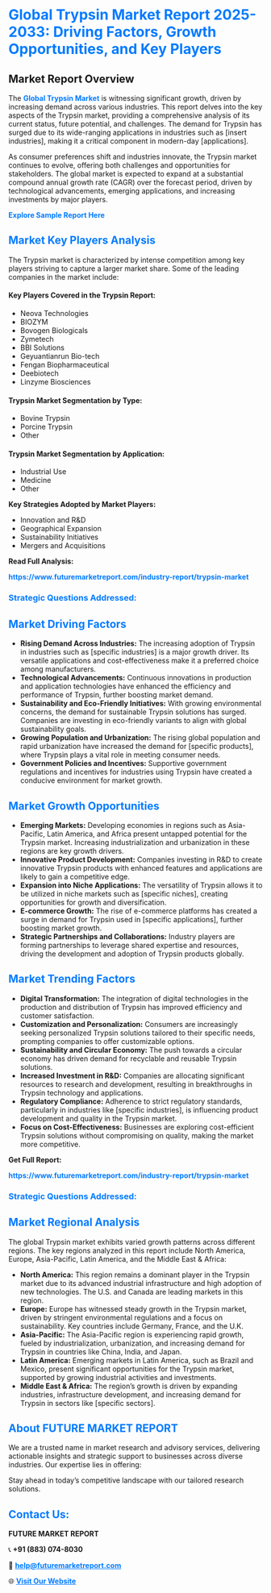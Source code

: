 <h1 style="color: #007BFF;">Global Trypsin Market Report 2025-2033: Driving Factors, Growth Opportunities, and Key Players</h1>

<section id="overview">
<h2>Market Report Overview</h2>
<p>The <a href="https://www.futuremarketreport.com/industry-report/trypsin-market" style="color: #007BFF; text-decoration: none;"><strong>Global Trypsin Market</strong></a> is witnessing significant growth, driven by increasing demand across various industries. This report delves into the key aspects of the Trypsin market, providing a comprehensive analysis of its current status, future potential, and challenges. The demand for Trypsin has surged due to its wide-ranging applications in industries such as [insert industries], making it a critical component in modern-day [applications].</p>
<p>As consumer preferences shift and industries innovate, the Trypsin market continues to evolve, offering both challenges and opportunities for stakeholders. The global market is expected to expand at a substantial compound annual growth rate (CAGR) over the forecast period, driven by technological advancements, emerging applications, and increasing investments by major players.</p>
</section>

<section id="overview">
<p><a href="https://www.futuremarketreport.com/request-sample/reportId=106985" style="color: #007BFF; text-decoration: none;"><strong>Explore Sample Report Here</strong></a></p>
</section>

<section id="key-players">
<h2 style="color: #007BFF;">Market Key Players Analysis</h2>
<p>The Trypsin market is characterized by intense competition among key players striving to capture a larger market share. Some of the leading companies in the market include:</p>
<h4>Key Players Covered in the Trypsin Report:</h4>
<ul><li>Neova Technologies</li><li>BIOZYM</li><li>Bovogen Biologicals</li><li>Zymetech</li><li>BBI Solutions</li><li>Geyuantianrun Bio-tech</li><li>Fengan Biopharmaceutical</li><li>Deebiotech</li><li>Linzyme Biosciences</li></ul>
<h4>Trypsin Market Segmentation by Type:</h4>
<ul><li>Bovine Trypsin</li><li>Porcine Trypsin</li><li>Other</li></ul>

<h4>Trypsin Market Segmentation by Application:</h4>
<ul><li>Industrial Use</li><li>Medicine</li><li>Other</li></ul>
<p><strong>Key Strategies Adopted by Market Players:</strong></p>
<ul>
<li>Innovation and R&D</li>
<li>Geographical Expansion</li>
<li>Sustainability Initiatives</li>
<li>Mergers and Acquisitions</li>
</ul>
</section>

<section>
<p><strong>Read Full Analysis: </strong></p><a href="https://www.futuremarketreport.com/industry-report/trypsin-market" style="color: #007BFF; text-decoration: none;"><strong>https://www.futuremarketreport.com/industry-report/trypsin-market</strong></a>
<h3 style="color: #007BFF;">Strategic Questions Addressed:</h3>
</section>

<section id="driving-factors">
<h2 style="color: #007BFF;">Market Driving Factors</h2>
<ul>
<li><strong>Rising Demand Across Industries:</strong> The increasing adoption of Trypsin in industries such as [specific industries] is a major growth driver. Its versatile applications and cost-effectiveness make it a preferred choice among manufacturers.</li>
<li><strong>Technological Advancements:</strong> Continuous innovations in production and application technologies have enhanced the efficiency and performance of Trypsin, further boosting market demand.</li>
<li><strong>Sustainability and Eco-Friendly Initiatives:</strong> With growing environmental concerns, the demand for sustainable Trypsin solutions has surged. Companies are investing in eco-friendly variants to align with global sustainability goals.</li>
<li><strong>Growing Population and Urbanization:</strong> The rising global population and rapid urbanization have increased the demand for [specific products], where Trypsin plays a vital role in meeting consumer needs.</li>
<li><strong>Government Policies and Incentives:</strong> Supportive government regulations and incentives for industries using Trypsin have created a conducive environment for market growth.</li>
</ul>
</section>

<section id="growth-opportunities">
<h2 style="color: #007BFF;">Market Growth Opportunities</h2>
<ul>
<li><strong>Emerging Markets:</strong> Developing economies in regions such as Asia-Pacific, Latin America, and Africa present untapped potential for the Trypsin market. Increasing industrialization and urbanization in these regions are key growth drivers.</li>
<li><strong>Innovative Product Development:</strong> Companies investing in R&D to create innovative Trypsin products with enhanced features and applications are likely to gain a competitive edge.</li>
<li><strong>Expansion into Niche Applications:</strong> The versatility of Trypsin allows it to be utilized in niche markets such as [specific niches], creating opportunities for growth and diversification.</li>
<li><strong>E-commerce Growth:</strong> The rise of e-commerce platforms has created a surge in demand for Trypsin used in [specific applications], further boosting market growth.</li>
<li><strong>Strategic Partnerships and Collaborations:</strong> Industry players are forming partnerships to leverage shared expertise and resources, driving the development and adoption of Trypsin products globally.</li>
</ul>
</section>

<section id="trending-factors">
<h2 style="color: #007BFF;">Market Trending Factors</h2>
<ul>
<li><strong>Digital Transformation:</strong> The integration of digital technologies in the production and distribution of Trypsin has improved efficiency and customer satisfaction.</li>
<li><strong>Customization and Personalization:</strong> Consumers are increasingly seeking personalized Trypsin solutions tailored to their specific needs, prompting companies to offer customizable options.</li>
<li><strong>Sustainability and Circular Economy:</strong> The push towards a circular economy has driven demand for recyclable and reusable Trypsin solutions.</li>
<li><strong>Increased Investment in R&D:</strong> Companies are allocating significant resources to research and development, resulting in breakthroughs in Trypsin technology and applications.</li>
<li><strong>Regulatory Compliance:</strong> Adherence to strict regulatory standards, particularly in industries like [specific industries], is influencing product development and quality in the Trypsin market.</li>
<li><strong>Focus on Cost-Effectiveness:</strong> Businesses are exploring cost-efficient Trypsin solutions without compromising on quality, making the market more competitive.</li>
</ul>
</section>

<section>
<p><strong>Get Full Report: </strong></p><a href="https://www.futuremarketreport.com/industry-report/trypsin-market" style="color: #007BFF; text-decoration: none;"><strong>https://www.futuremarketreport.com/industry-report/trypsin-market</strong></a>
<h3 style="color: #007BFF;">Strategic Questions Addressed:</h3>
</section>


<section id="regional-analysis">
<h2 style="color: #007BFF;">Market Regional Analysis</h2>
<p>The global Trypsin market exhibits varied growth patterns across different regions. The key regions analyzed in this report include North America, Europe, Asia-Pacific, Latin America, and the Middle East & Africa:</p>
<ul>
<li><strong>North America:</strong> This region remains a dominant player in the Trypsin market due to its advanced industrial infrastructure and high adoption of new technologies. The U.S. and Canada are leading markets in this region.</li>
<li><strong>Europe:</strong> Europe has witnessed steady growth in the Trypsin market, driven by stringent environmental regulations and a focus on sustainability. Key countries include Germany, France, and the U.K.</li>
<li><strong>Asia-Pacific:</strong> The Asia-Pacific region is experiencing rapid growth, fueled by industrialization, urbanization, and increasing demand for Trypsin in countries like China, India, and Japan.</li>
<li><strong>Latin America:</strong> Emerging markets in Latin America, such as Brazil and Mexico, present significant opportunities for the Trypsin market, supported by growing industrial activities and investments.</li>
<li><strong>Middle East & Africa:</strong> The region’s growth is driven by expanding industries, infrastructure development, and increasing demand for Trypsin in sectors like [specific sectors].</li>
</ul>
</section>

<footer>
<h2 style="color: #007BFF;">About FUTURE MARKET REPORT</h2>
<p>We are a trusted name in market research and advisory services, delivering actionable insights and strategic support to businesses across diverse industries. Our expertise lies in offering:</p>

<p>Stay ahead in today’s competitive landscape with our tailored research solutions.</p>

<h2 style="color: #007BFF;">Contact Us:</h2>
<p><strong>FUTURE MARKET REPORT</strong></p>
<p>📞 <strong>+91 (883) 074-8030</strong></p>
<p>📧 <strong><a href="mailto:help@futuremarketreport.com" style="color: #007BFF;">help@futuremarketreport.com</a></strong></p>
<p>🌐 <strong><a href="https://www.futuremarketreport.com/" style="color: #007BFF;">Visit Our Website</a></strong></p>
</footer>